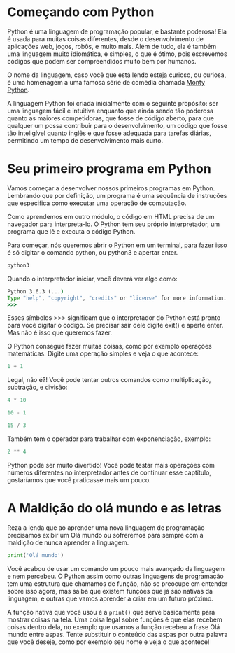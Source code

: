 # Começando com Python

Python é uma linguagem de programação popular, e bastante poderosa! Ela é usada para muitas coisas diferentes, desde o desenvolvimento de aplicações web, jogos, robôs, e muito mais. Além de tudo, ela é também uma linguagem muito idiomática, e simples, o que é ótimo, pois escrevemos códigos que podem ser compreendidos muito bem por humanos.

O nome da linguagem, caso você que está lendo esteja curioso, ou curiosa, é uma homenagem a uma famosa série de comédia chamada [Monty Python](https://pt.wikipedia.org/wiki/Monty_Python%27s_Flying_Circus).

A linguagem Python foi criada inicialmente com o seguinte propósito: ser uma linguagem fácil e intuitiva enquanto que ainda sendo tão poderosa quanto as maiores competidoras, que fosse de código aberto, para que qualquer um possa contribuir para o desenvolvimento, um código que fosse tão inteligível quanto inglês e que fosse adequada para tarefas diárias, permitindo um tempo de desenvolvimento mais curto.

# Seu primeiro programa em Python

Vamos começar a desenvolver nossos primeiros programas em Python. Lembrando que por definição, um programa é uma sequência de instruções que especifica como executar uma operação de computação.

Como aprendemos em outro módulo, o código em HTML precisa de um navegador para interpreta-lo. O Python tem seu próprio interpretador, um programa que lê e executa o código Python.

Para começar, nós queremos abrir o Python em um terminal, para fazer isso é só digitar o comando python, ou python3 e apertar enter.

```cmd
python3
```

Quando o interpretador iniciar, você deverá ver algo como:

```cmd
Python 3.6.3 (...)
Type "help", "copyright", "credits" or "license" for more information.
>>>
```

Esses símbolos >>> significam que o interpretador do Python está pronto para você digitar o código. Se precisar sair dele digite exit() e aperte enter. Mas não é isso que queremos fazer.

O Python consegue fazer muitas coisas, como por exemplo operações matemáticas. Digite uma operação simples e veja o que acontece:
```python
1 + 1
```

Legal, não é?! Você pode tentar outros comandos como multiplicação, subtração, e divisão:

```python
4 * 10
```

```python
10 - 1
```

```python
15 / 3
```
Também tem o operador para trabalhar com exponenciação, exemplo:
```python
2 ** 4
```
Python pode ser muito divertido! Você pode testar mais operações com números diferentes no interpretador antes de continuar esse captítulo, gostaríamos que você praticasse mais um pouco.

# A Maldição do olá mundo e as letras

Reza a lenda que ao aprender uma nova linguagem de programação precisamos exibir um Olá mundo ou sofreremos para sempre com a maldição de nunca aprender a linguagem.

```python
print('Olá mundo')
```
Você acabou de usar um comando um pouco mais avançado da linguagem e nem percebeu. O Python assim como outras linguagens de programação tem uma estrutura que chamamos de função, não se preocupe em entender sobre isso agora, mas saiba que  existem funções que já são nativas da linguagem, e outras que vamos aprender a criar em um futuro próximo. 

A função nativa que você usou é a <code>print()</code> que serve basicamente para mostrar coisas na tela. Uma coisa legal sobre funções é que elas recebem coisas dentro dela, no exemplo que usamos a função recebeu a frase Olá mundo entre aspas. Tente substituir o conteúdo das aspas por outra palavra que você deseje, como por exemplo seu nome e veja o que acontece!


